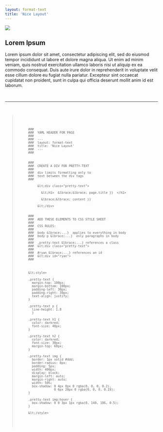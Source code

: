 ```yaml
---
layout: format-text
title: 'Nice Layout'
---
```





![]({{site.url}}/assets/img/hey-world.png)  


## Lorem Ipsum

Lorem ipsum dolor sit amet, consectetur adipiscing elit, sed do eiusmod tempor incididunt ut labore et dolore magna aliqua. Ut enim ad minim veniam, quis nostrud exercitation ullamco laboris nisi ut aliquip ex ea commodo consequat. Duis aute irure dolor in reprehenderit in voluptate velit esse cillum dolore eu fugiat nulla pariatur. Excepteur sint occaecat cupidatat non proident, sunt in culpa qui officia deserunt mollit anim id est laborum.



<br>

<hr>

<br>




<blockquote>
<pre>
<code>

          ###
          ###  YAML HEADER FOR PAGE
          ###  
          ###  ---
          ###  layout: format-text
          ###  title: 'Nice Layout'
          ###  ---
          ###


          ### 
          ###  CREATE A DIV FOR PRETTY-TEXT
          ###
          ###  div limits formatting only to
          ###  text between the div tags
          ###

               &lt;div class="pretty-text">

                 &lt;h1>  &lbrace;&lbrace; page.title }}  </h1>

                 &lbrace;&lbrace; content }}

               &lt;/div>


          ###
          ###  ADD THESE ELEMENTS TO CSS STYLE SHEET
          ###
          ###  CSS RULES:
          ###
          ###  body &lbrace;...}  applies to everything in body
          ###  body p &lbrace;...}  only paragraphs in body
          ###  
          ###  .pretty-text &lbrace;...} references a class
          ###  &lt;div class="pretty-text">
          ###
          ###  #ryan &lbrace;...} references an id
          ###  &lt;div id="ryan">
          ###



          &lt;style>

          .pretty-text {
            margin-top: 100px;
            margin-bottom: 100px;
            padding-left: 30px;
            padding-right: 30px;
            text-align: justify;
          }

          .pretty-text p {
            line-height: 1.8
            }

          .pretty-text h1 {
            color: darkred;
            font-size: 40px;
          }

          .pretty-text h2 {
            color: darkred;
            font-size: 30px;
            margin-top: 60px;
          }

          .pretty-text img {
            border: 1px solid #ddd;
            border-radius: 8px;
            padding: 5px;
            width: 400px;
            display: block;
            margin-left: auto;
            margin-right: auto;
            width: 50%;
            box-shadow: 0 4px 8px 0 rgba(0, 0, 0, 0.2), 
                        0 6px 20px 0 rgba(0, 0, 0, 0.19);
          }

          .pretty-text img:hover {
            box-shadow: 0 0 3px 1px rgba(0, 140, 186, 0.5);
          }

          &lt;/style>

</code>
</pre>
</blockquote>

